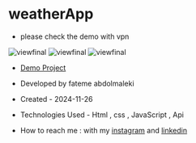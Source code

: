# weatherApp

- please check the demo with vpn

 ![viewfinal](https://github.com/user-attachments/assets/5de57e3b-51bd-4c2a-8f42-6eacba4c81bf)
 ![viewfinal](https://github.com/user-attachments/assets/0b03ddcd-810c-4b93-a59b-add78b00a5e9)
 ![viewfinal](https://github.com/user-attachments/assets/cb9b0e81-ad41-472c-96f1-108df3ed0239)
 
- [Demo Project](https://fatemeabdolmaleki.github.io/weatherApp/)

- Developed by fateme abdolmaleki

- Created - 2024-11-26

- Technologies Used - Html , css , JavaScript , Api

- How to reach me : with my [instagram](https://www.instagram.com/fatemeabdolmaleki_) and [linkedin](https://www.linkedin.com/in/fateme-abdolmaleki/)
